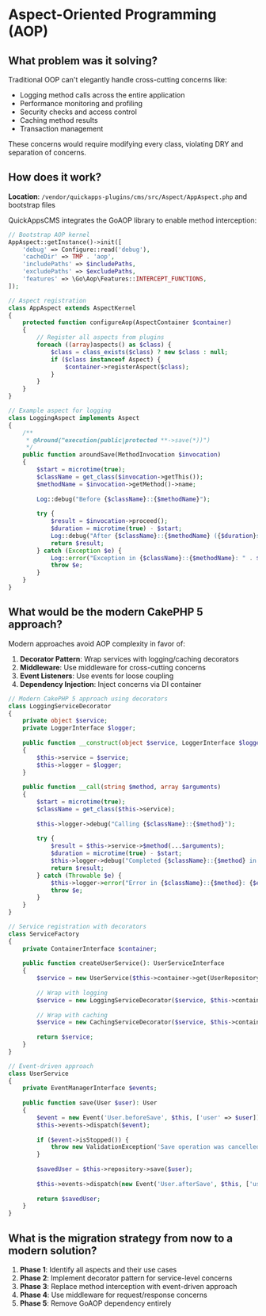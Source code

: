 # Aspect-Oriented Programming (AOP)

## What problem was it solving?

Traditional OOP can't elegantly handle cross-cutting concerns like:
- Logging method calls across the entire application
- Performance monitoring and profiling
- Security checks and access control
- Caching method results
- Transaction management

These concerns would require modifying every class, violating DRY and separation of concerns.

## How does it work?

**Location**: `/vendor/quickapps-plugins/cms/src/Aspect/AppAspect.php` and bootstrap files

QuickAppsCMS integrates the GoAOP library to enable method interception:

```php
// Bootstrap AOP kernel
AppAspect::getInstance()->init([
    'debug' => Configure::read('debug'),
    'cacheDir' => TMP . 'aop',
    'includePaths' => $includePaths,
    'excludePaths' => $excludePaths,
    'features' => \Go\Aop\Features::INTERCEPT_FUNCTIONS,
]);

// Aspect registration
class AppAspect extends AspectKernel
{
    protected function configureAop(AspectContainer $container)
    {
        // Register all aspects from plugins
        foreach ((array)aspects() as $class) {
            $class = class_exists($class) ? new $class : null;
            if ($class instanceof Aspect) {
                $container->registerAspect($class);
            }
        }
    }
}

// Example aspect for logging
class LoggingAspect implements Aspect
{
    /**
     * @Around("execution(public|protected **->save(*))")
     */
    public function aroundSave(MethodInvocation $invocation)
    {
        $start = microtime(true);
        $className = get_class($invocation->getThis());
        $methodName = $invocation->getMethod()->name;
        
        Log::debug("Before {$className}::{$methodName}");
        
        try {
            $result = $invocation->proceed();
            $duration = microtime(true) - $start;
            Log::debug("After {$className}::{$methodName} ({$duration}s)");
            return $result;
        } catch (Exception $e) {
            Log::error("Exception in {$className}::{$methodName}: " . $e->getMessage());
            throw $e;
        }
    }
}
```

## What would be the modern CakePHP 5 approach?

Modern approaches avoid AOP complexity in favor of:

1. **Decorator Pattern**: Wrap services with logging/caching decorators
2. **Middleware**: Use middleware for cross-cutting concerns
3. **Event Listeners**: Use events for loose coupling
4. **Dependency Injection**: Inject concerns via DI container

```php
// Modern CakePHP 5 approach using decorators
class LoggingServiceDecorator
{
    private object $service;
    private LoggerInterface $logger;
    
    public function __construct(object $service, LoggerInterface $logger)
    {
        $this->service = $service;
        $this->logger = $logger;
    }
    
    public function __call(string $method, array $arguments)
    {
        $start = microtime(true);
        $className = get_class($this->service);
        
        $this->logger->debug("Calling {$className}::{$method}");
        
        try {
            $result = $this->service->$method(...$arguments);
            $duration = microtime(true) - $start;
            $this->logger->debug("Completed {$className}::{$method} in {$duration}s");
            return $result;
        } catch (Throwable $e) {
            $this->logger->error("Error in {$className}::{$method}: {$e->getMessage()}");
            throw $e;
        }
    }
}

// Service registration with decorators
class ServiceFactory
{
    private ContainerInterface $container;
    
    public function createUserService(): UserServiceInterface
    {
        $service = new UserService($this->container->get(UserRepository::class));
        
        // Wrap with logging
        $service = new LoggingServiceDecorator($service, $this->container->get(LoggerInterface::class));
        
        // Wrap with caching
        $service = new CachingServiceDecorator($service, $this->container->get(CacheInterface::class));
        
        return $service;
    }
}

// Event-driven approach
class UserService
{
    private EventManagerInterface $events;
    
    public function save(User $user): User
    {
        $event = new Event('User.beforeSave', $this, ['user' => $user]);
        $this->events->dispatch($event);
        
        if ($event->isStopped()) {
            throw new ValidationException('Save operation was cancelled');
        }
        
        $savedUser = $this->repository->save($user);
        
        $this->events->dispatch(new Event('User.afterSave', $this, ['user' => $savedUser]));
        
        return $savedUser;
    }
}
```

## What is the migration strategy from now to a modern solution?

1. **Phase 1**: Identify all aspects and their use cases
2. **Phase 2**: Implement decorator pattern for service-level concerns
3. **Phase 3**: Replace method interception with event-driven approach
4. **Phase 4**: Use middleware for request/response concerns
5. **Phase 5**: Remove GoAOP dependency entirely